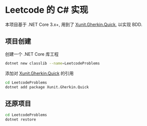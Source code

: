 # Leetcode 的 C# 实现

本项目基于 .NET Core 3.x+, 用到了 [Xunit.Gherkin.Quick](https://github.com/ttutisani/Xunit.Gherkin.Quick), 以实现 BDD.

## 项目创建

创建一个 .NET Core 库工程

```bash
dotnet new classlib --name=LeetcodeProblems
```

添加对 [Xunit.Gherkin.Quick](https://github.com/ttutisani/Xunit.Gherkin.Quick) 的引用

```bash
cd LeetcodeProblems
dotnet add package Xunit.Gherkin.Quick
```

## 还原项目

```bash
cd LeetcodeProblems
dotnet restore
```
